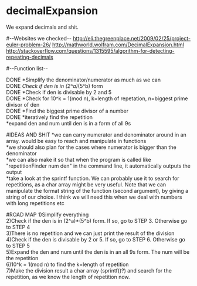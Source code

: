 # decimalExpansion
We expand decimals and shit.

#--Websites we checked--
http://eli.thegreenplace.net/2009/02/25/project-euler-problem-26/
http://mathworld.wolfram.com/DecimalExpansion.html
http://stackoverflow.com/questions/1315595/algorithm-for-detecting-repeating-decimals

#--Function list--

DONE *Simplify the denominator/numerator as much as we can <br />
DONE *Check if den is in (2^a)*(5^b) form <br />
DONE *Check if den is divisable by 2 and 5 <br />
DONE *Check for 10^k = 1(mod n), k=length of repetation, n=biggest prime divisor of den<br />
DONE *Find the biggest prime divisor of a number<br />
DONE *iteratively find the repetition<br />
*expand den and num until den is in a form of all 9s<br />

#IDEAS AND SHIT
*we can carry numerator and denominator around in an array. would be easy to reach and manipulate in functions<br />
*we should also plan for the cases where numerator is bigger than the denominator<br />
*we can also make it so that when the program is called like "repetitionFinder num den" in the command line, it automatically outputs the output<br />
*take a look at the sprintf function. We can probably use it to search for repetitions, as a char array might be very useful. Note  that we can manipulate the format string of the function (second argument), by giving a string of our choice. I think we will need this when we deal with numbers with long repetitions etc<br />

#ROAD MAP
1)Simplify  everything<br />
2)Check if the den is in (2^a)*(5^b) form. If so, go to STEP 3. Otherwise go to STEP 4<br />
3)There is no repetition and we can just print the result of the division<br />
4)Check if the den is divisable by 2 or 5. If so, go to STEP 6. Otherwise go to STEP 5 <br />
5)Expand the den and num until the den is in an all 9s form. The num will be the repetition<br />
6)10^k = 1(mod n) to find the k=length of repetition<br />
7)Make the division result a char array (sprintf()?) and search for the repetition, as we know the length of repetition now.


